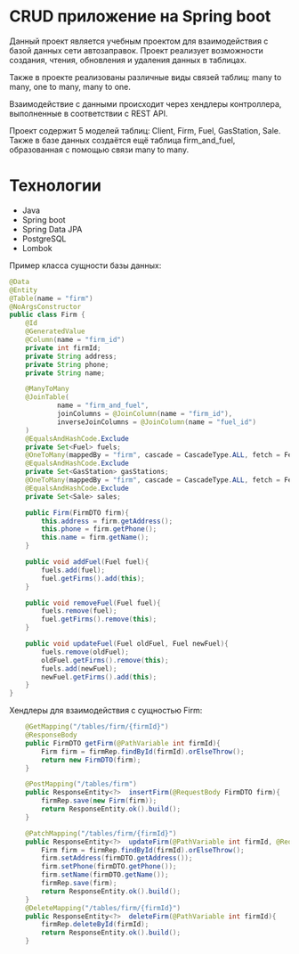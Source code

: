 # CRUD приложение на Spring boot

Данный проект является учебным проектом для взаимодействия с базой данных сети автозаправок. Проект реализует возможности создания, чтения, обновления и удаления данных в таблицах.

Также в проекте реализованы различные виды связей таблиц: many to many, one to many, many to one.

Взаимодействие с данными происходит через хендлеры контроллера, выполненные в соответствии с REST API.

Проект содержит 5 моделей таблиц: Client, Firm, Fuel, GasStation, Sale. Также в базе данных создаётся ещё таблица firm_and_fuel, образованная с помощью связи many to many.

# Технологии
- Java
- Spring boot
- Spring Data JPA
- PostgreSQL
- Lombok

Пример класса сущности базы данных:
```java
@Data
@Entity
@Table(name = "firm")
@NoArgsConstructor
public class Firm {
    @Id
    @GeneratedValue
    @Column(name = "firm_id")
    private int firmId;
    private String address;
    private String phone;
    private String name;

    @ManyToMany
    @JoinTable(
            name = "firm_and_fuel",
            joinColumns = @JoinColumn(name = "firm_id"),
            inverseJoinColumns = @JoinColumn(name = "fuel_id")
    )
    @EqualsAndHashCode.Exclude
    private Set<Fuel> fuels;
    @OneToMany(mappedBy = "firm", cascade = CascadeType.ALL, fetch = FetchType.LAZY)
    @EqualsAndHashCode.Exclude
    private Set<GasStation> gasStations;
    @OneToMany(mappedBy = "firm", cascade = CascadeType.ALL, fetch = FetchType.LAZY)
    @EqualsAndHashCode.Exclude
    private Set<Sale> sales;

    public Firm(FirmDTO firm){
        this.address = firm.getAddress();
        this.phone = firm.getPhone();
        this.name = firm.getName();
    }

    public void addFuel(Fuel fuel){
        fuels.add(fuel);
        fuel.getFirms().add(this);
    }

    public void removeFuel(Fuel fuel){
        fuels.remove(fuel);
        fuel.getFirms().remove(this);
    }

    public void updateFuel(Fuel oldFuel, Fuel newFuel){
        fuels.remove(oldFuel);
        oldFuel.getFirms().remove(this);
        fuels.add(newFuel);
        newFuel.getFirms().add(this);
    }
}
```

Хендлеры для взаимодействия с сущностью Firm:
```java
    @GetMapping("/tables/firm/{firmId}")
    @ResponseBody
    public FirmDTO getFirm(@PathVariable int firmId){
        Firm firm = firmRep.findById(firmId).orElseThrow();
        return new FirmDTO(firm);
    }

    @PostMapping("/tables/firm")
    public ResponseEntity<?>  insertFirm(@RequestBody FirmDTO firm){
        firmRep.save(new Firm(firm));
        return ResponseEntity.ok().build();
    }

    @PatchMapping("/tables/firm/{firmId}")
    public ResponseEntity<?>  updateFirm(@PathVariable int firmId, @RequestBody FirmDTO firmDTO){
        Firm firm = firmRep.findById(firmId).orElseThrow();
        firm.setAddress(firmDTO.getAddress());
        firm.setPhone(firmDTO.getPhone());
        firm.setName(firmDTO.getName());
        firmRep.save(firm);
        return ResponseEntity.ok().build();
    }
    @DeleteMapping("/tables/firm/{firmId}")
    public ResponseEntity<?>  deleteFirm(@PathVariable int firmId){
        firmRep.deleteById(firmId);
        return ResponseEntity.ok().build();
    }
```
